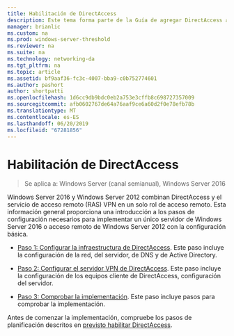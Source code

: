 ```yaml
---
title: Habilitación de DirectAccess
description: Este tema forma parte de la Guía de agregar DirectAccess a una implementación de acceso remoto existente (VPN) para Windows Server 2016
manager: brianlic
ms.custom: na
ms.prod: windows-server-threshold
ms.reviewer: na
ms.suite: na
ms.technology: networking-da
ms.tgt_pltfrm: na
ms.topic: article
ms.assetid: bf9aaf36-fc3c-4007-bba9-c0b752774601
ms.author: pashort
author: shortpatti
ms.openlocfilehash: 1d6cc9db9bdc0eb2a753e3cffb8c698727357009
ms.sourcegitcommit: afb0602767de64a76aaf9ce6a60d2f0e78efb78b
ms.translationtype: MT
ms.contentlocale: es-ES
ms.lasthandoff: 06/20/2019
ms.locfileid: "67281856"
---
```

# <a name="enable-directaccess"></a>Habilitación de DirectAccess

>Se aplica a: Windows Server (canal semianual), Windows Server 2016

 Windows Server 2016 y Windows Server 2012 combinan DirectAccess y el servicio de acceso remoto (RAS) VPN en un solo rol de acceso remoto. Esta información general proporciona una introducción a los pasos de configuración necesarios para implementar un único servidor de Windows Server 2016 o acceso remoto de Windows Server 2012 con la configuración básica.
  
-   [Paso 1: Configurar la infraestructura de DirectAccess](step-1-configure-da-inf-davpn.md). Este paso incluye la configuración de la red, del servidor, de DNS y de Active Directory.  
  
-   [Paso 2: Configurar el servidor VPN de DirectAccess](step-2-configure-server-davpn.md). Este paso incluye la configuración de los equipos cliente de DirectAccess, configuración del servidor.  
  
-   [Paso 3: Comprobar la implementación](step-3-verify-davpn.md). Este paso incluye pasos para comprobar la implementación.  
  
Antes de comenzar la implementación, compruebe los pasos de planificación descritos en [previsto habilitar DirectAccess](Plan-to-Enable-DirectAccess.md).  
  


